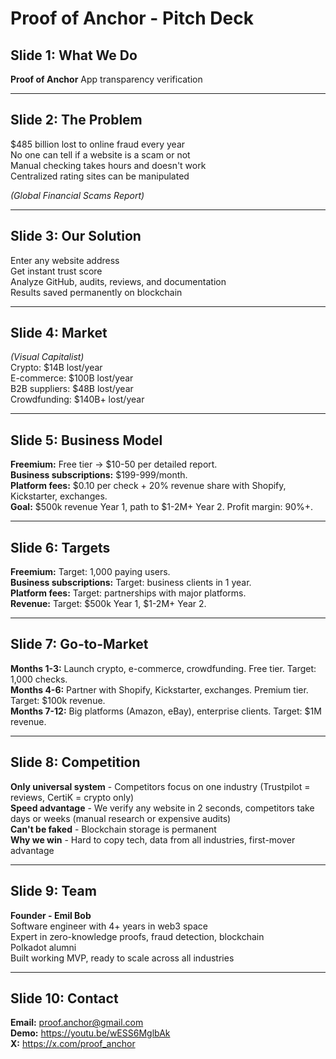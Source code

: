 # Proof of Anchor - Pitch Deck

## Slide 1: What We Do

**Proof of Anchor**
App transparency verification

---

## Slide 2: The Problem

$485 billion lost to online fraud every year  
No one can tell if a website is a scam or not  
Manual checking takes hours and doesn't work  
Centralized rating sites can be manipulated

_(Global Financial Scams Report)_

---

## Slide 3: Our Solution

Enter any website address  
Get instant trust score  
Analyze GitHub, audits, reviews, and documentation  
Results saved permanently on blockchain

---

## Slide 4: Market

_(Visual Capitalist)_  
Crypto: $14B lost/year  
E-commerce: $100B lost/year  
B2B suppliers: $48B lost/year  
Crowdfunding: $140B+ lost/year

---

## Slide 5: Business Model

**Freemium:** Free tier → $10-50 per detailed report.  
**Business subscriptions:** $199-999/month.  
**Platform fees:** $0.10 per check + 20% revenue share with Shopify, Kickstarter, exchanges.  
**Goal:** $500k revenue Year 1, path to $1-2M+ Year 2. Profit margin: 90%+.

---

## Slide 6: Targets

**Freemium:** Target: 1,000 paying users.  
**Business subscriptions:** Target: business clients in 1 year.  
**Platform fees:** Target: partnerships with major platforms.  
**Revenue:** Target: $500k Year 1, $1-2M+ Year 2.

---

## Slide 7: Go-to-Market

**Months 1-3:** Launch crypto, e-commerce, crowdfunding. Free tier. Target: 1,000 checks.  
**Months 4-6:** Partner with Shopify, Kickstarter, exchanges. Premium tier. Target: $100k revenue.  
**Months 7-12:** Big platforms (Amazon, eBay), enterprise clients. Target: $1M revenue.

---

## Slide 8: Competition

**Only universal system** - Competitors focus on one industry (Trustpilot = reviews, CertiK = crypto only)  
**Speed advantage** - We verify any website in 2 seconds, competitors take days or weeks (manual research or expensive audits)  
**Can't be faked** - Blockchain storage is permanent  
**Why we win** - Hard to copy tech, data from all industries, first-mover advantage

---

## Slide 9: Team

**Founder - Emil Bob**  
Software engineer with 4+ years in web3 space  
Expert in zero-knowledge proofs, fraud detection, blockchain  
Polkadot alumni  
Built working MVP, ready to scale across all industries

---

## Slide 10: Contact

**Email:** proof.anchor@gmail.com  
**Demo:** https://youtu.be/wESS6MglbAk  
**X:** https://x.com/proof_anchor
